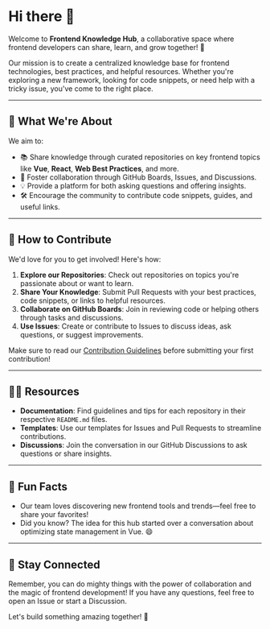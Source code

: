 # Hi there 👋

Welcome to **Frontend Knowledge Hub**, a collaborative space where frontend developers can share, learn, and grow together! 🚀

Our mission is to create a centralized knowledge base for frontend technologies, best practices, and helpful resources. Whether you're exploring a new framework, looking for code snippets, or need help with a tricky issue, you've come to the right place.

---

## 🌟 What We're About
We aim to:
- 📚 Share knowledge through curated repositories on key frontend topics like **Vue**, **React**, **Web Best Practices**, and more.
- 🤝 Foster collaboration through GitHub Boards, Issues, and Discussions.
- 💡 Provide a platform for both asking questions and offering insights.
- 🛠️ Encourage the community to contribute code snippets, guides, and useful links.

---

## 🌈 How to Contribute
We'd love for you to get involved! Here's how:
1. **Explore our Repositories**: Check out repositories on topics you're passionate about or want to learn.
2. **Share Your Knowledge**: Submit Pull Requests with your best practices, code snippets, or links to helpful resources.
3. **Collaborate on GitHub Boards**: Join in reviewing code or helping others through tasks and discussions.
4. **Use Issues**: Create or contribute to Issues to discuss ideas, ask questions, or suggest improvements.

Make sure to read our [Contribution Guidelines](CONTRIBUTING.md) before submitting your first contribution!

---

## 👩‍💻 Resources
- **Documentation**: Find guidelines and tips for each repository in their respective `README.md` files.
- **Templates**: Use our templates for Issues and Pull Requests to streamline contributions.
- **Discussions**: Join the conversation in our GitHub Discussions to ask questions or share insights.

---

## 🎉 Fun Facts
- Our team loves discovering new frontend tools and trends—feel free to share your favorites!
- Did you know? The idea for this hub started over a conversation about optimizing state management in Vue. 😄

---

## 🧙 Stay Connected
Remember, you can do mighty things with the power of collaboration and the magic of frontend development! If you have any questions, feel free to open an Issue or start a Discussion.

Let's build something amazing together! 🚀
